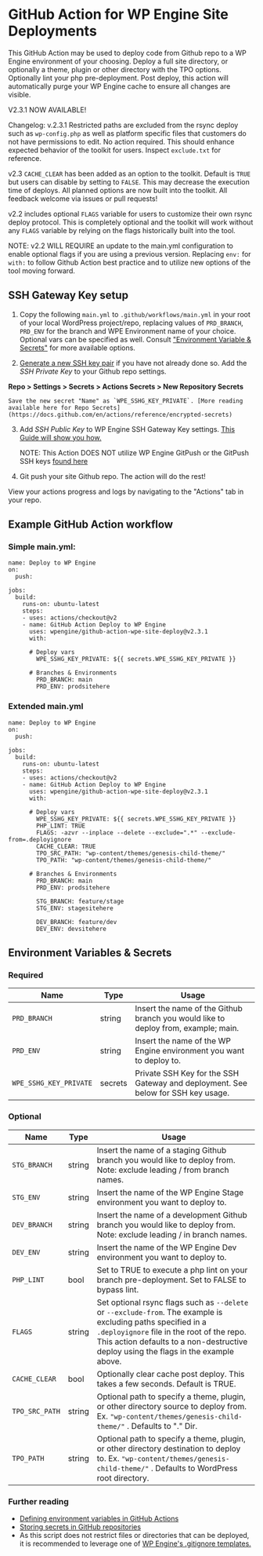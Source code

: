 # GitHub Action for WP Engine Site Deployments

This GitHub Action may be used to deploy code from Github repo to a WP Engine environment of your choosing. Deploy a full site directory, or optionally a theme, plugin or other directory with the TPO options. Optionally lint your php pre-deployment. Post deploy, this action will automatically purge your WP Engine cache to ensure all changes are visible. 

V2.3.1 NOW AVAILABLE!

Changelog: 
v.2.3.1 Restricted paths are excluded from the rsync deploy such as `wp-config.php` as well as platform specific files that customers do not have permissions to edit. No action required. This should enhance expected behavior of the toolkit for users. Inspect `exclude.txt` for reference. 

v2.3 `CACHE_CLEAR` has been added as an option to the toolkit. Default is `TRUE` but users can disable by setting to `FALSE`. This may decrease the execution time of deploys. All planned options are now built into the toolkit. All feedback welcome via issues or pull requests! 

v2.2 includes optional `FLAGS` variable for users to customize their own rsync deploy protocol. This is completely optional and the toolkit will work without any `FLAGS` variable by relying on the flags historically built into the tool. 

NOTE: v2.2 WILL REQUIRE an update to the main.yml configuration to enable optional flags if you are using a previous version. Replacing `env:` for `with:` to follow Github Action best practice and to utilize new options of the tool moving forward. 


## SSH Gateway Key setup 

1. Copy the following `main.yml` to `.github/workflows/main.yml` in your root of your local WordPress project/repo, replacing values of `PRD_BRANCH`, `PRD_ENV` for the branch and WPE Environment name of your choice. Optional vars can be specified as well. Consult ["Environment Variable & Secrets"](#environment-variables--secrets) for more available options. 

2. [Generate a new SSH key pair](https://wpengine.com/support/ssh-keys-for-shell-access/#Generate_New_SSH_Key) if you have not already done so. Add the *SSH Private Key* to your Github repo settings. 

**Repo > Settings > Secrets > Actions Secrets > New Repository Secrets** 

    Save the new secret "Name" as `WPE_SSHG_KEY_PRIVATE`. [More reading available here for Repo Secrets](https://docs.github.com/en/actions/reference/encrypted-secrets)

3. Add *SSH Public Key* to WP Engine SSH Gateway Key settings. [This Guide will show you how.](https://wpengine.com/support/ssh-gateway/#Add_SSH_Key) 

    NOTE: This Action DOES NOT utilize WP Engine GitPush or the GitPush SSH keys [found here](https://wpengine.com/support/git/#Add_SSH_Key_to_User_Portal)

4. Git push your site Github repo. The action will do the rest! 

View your actions progress and logs by navigating to the "Actions" tab in your repo. 

## Example GitHub Action workflow

### Simple main.yml:

```
name: Deploy to WP Engine
on:
  push:

jobs:
  build:
    runs-on: ubuntu-latest  
    steps: 
    - uses: actions/checkout@v2
    - name: GitHub Action Deploy to WP Engine
      uses: wpengine/github-action-wpe-site-deploy@v2.3.1
      with:
      
      # Deploy vars
        WPE_SSHG_KEY_PRIVATE: ${{ secrets.WPE_SSHG_KEY_PRIVATE }} 
      
      # Branches & Environments 
        PRD_BRANCH: main
        PRD_ENV: prodsitehere
```

### Extended main.yml

```
name: Deploy to WP Engine
on:
  push:

jobs:
  build:
    runs-on: ubuntu-latest  
    steps: 
    - uses: actions/checkout@v2
    - name: GitHub Action Deploy to WP Engine
      uses: wpengine/github-action-wpe-site-deploy@v2.3.1
      with:
      
      # Deploy vars 
        WPE_SSHG_KEY_PRIVATE: ${{ secrets.WPE_SSHG_KEY_PRIVATE }} 
        PHP_LINT: TRUE
        FLAGS: -azvr --inplace --delete --exclude=".*" --exclude-from=.deployignore
        CACHE_CLEAR: TRUE
        TPO_SRC_PATH: "wp-content/themes/genesis-child-theme/"
        TPO_PATH: "wp-content/themes/genesis-child-theme/"
      
      # Branches & Environments 
        PRD_BRANCH: main
        PRD_ENV: prodsitehere
        
        STG_BRANCH: feature/stage
        STG_ENV: stagesitehere
        
        DEV_BRANCH: feature/dev
        DEV_ENV: devsitehere
```

## Environment Variables & Secrets

### Required

| Name | Type | Usage |
|-|-|-|
| `PRD_BRANCH` | string | Insert the name of the Github branch you would like to deploy from, example; main. |
| `PRD_ENV` | string | Insert the name of the WP Engine environment you want to deploy to. |
| `WPE_SSHG_KEY_PRIVATE` | secrets | Private SSH Key for the SSH Gateway and deployment. See below for SSH key usage. |

### Optional

| Name | Type | Usage |
|-|-|-|
| `STG_BRANCH` | string | Insert the name of a staging Github branch you would like to deploy from. Note: exclude leading / from branch names.|
| `STG_ENV` | string | Insert the name of the WP Engine Stage environment you want to deploy to. |
| `DEV_BRANCH` | string | Insert the name of a development Github branch you would like to deploy from. Note: exclude leading / in branch names.|
| `DEV_ENV` | string | Insert the name of the WP Engine Dev environment you want to deploy to. |
| `PHP_LINT` | bool | Set to TRUE to execute a php lint on your branch pre-deployment. Set to FALSE to bypass lint. |
| `FLAGS` | string | Set optional rsync flags such as `--delete` or `--exclude-from`. The example is excluding paths specified in a `.deployignore` file in the root of the repo. This action defaults to a non-destructive deploy using the flags in the example above. |
| `CACHE_CLEAR` | bool | Optionally clear cache post deploy. This takes a few seconds. Default is TRUE. |
| `TPO_SRC_PATH` | string | Optional path to specify a theme, plugin, or other directory source to deploy from. Ex. `"wp-content/themes/genesis-child-theme/"` . Defaults to "." Dir. |
| `TPO_PATH` | string | Optional path to specify a theme, plugin, or other directory destination to deploy to. Ex. `"wp-content/themes/genesis-child-theme/"` . Defaults to WordPress root directory.  |


### Further reading 

* [Defining environment variables in GitHub Actions](https://docs.github.com/en/actions/reference/environment-variables)
* [Storing secrets in GitHub repositories](https://docs.github.com/en/actions/reference/encrypted-secrets)
* As this script does not restrict files or directories that can be deployed, it is recommended to leverage one of [WP Engine's .gitignore templates.](https://wpengine.com/support/git/#Add_gitignore)
